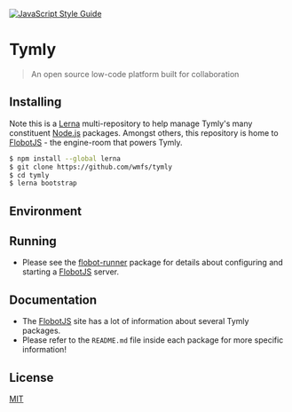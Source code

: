 [![JavaScript Style Guide](https://cdn.rawgit.com/standard/standard/master/badge.svg)](https://github.com/standard/standard)

# Tymly

> An open source low-code platform built for collaboration

## <a name="installing"></a>Installing

Note this is a [Lerna](https://lernajs.io/) multi-repository to help manage Tymly's many constituent [Node.js](https://nodejs.org/en/) packages.
Amongst others, this repository is home to [FlobotJS](https://github.com/wmfs/tymly/packages/flobot) - the engine-room that powers Tymly.

```bash
$ npm install --global lerna
$ git clone https://github.com/wmfs/tymly
$ cd tymly
$ lerna bootstrap
```

## <a name="environment-variables"></a>Environment 

## <a name="running"></a>Running

* Please see the [flobot-runner](https://github.com/wmfs/tymly/tree/master/packages/flobot-runner) package for details about configuring and starting a [FlobotJS](http://www.flobotjs.io) server.

## <a name="documentation"></a>Documentation

* The [FlobotJS](http://www.flobotjs.io) site has a lot of information about several Tymly packages.
* Please refer to the `README.md` file inside each package for more specific information!


## <a name="license"></a>License

[MIT](https://github.com/wmfs/tymly/blob/master/LICENSE)
